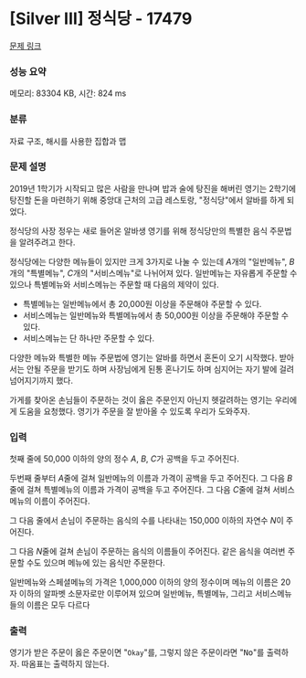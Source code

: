 # [Silver III] 정식당 - 17479 

[문제 링크](https://www.acmicpc.net/problem/17479) 

### 성능 요약

메모리: 83304 KB, 시간: 824 ms

### 분류

자료 구조, 해시를 사용한 집합과 맵

### 문제 설명

<p>2019년 1학기가 시작되고 많은 사람을 만나며 밥과 술에 탕진을 해버린 영기는 2학기에 탕진할 돈을 마련하기 위해 중앙대 근처의 고급 레스토랑, "정식당"에서 알바를 하게 되었다.</p>

<p>정식당의 사장 정우는 새로 들어온 알바생 영기를 위해 정식당만의 특별한 음식 주문법을 알려주려고 한다.</p>

<p>정식당에는 다양한 메뉴들이 있지만 크게 3가지로 나눌 수 있는데 <em>A</em>개의 "일반메뉴", <em>B</em>개의 "특별메뉴", <em>C</em>개의 "서비스메뉴"로 나뉘어져 있다. 일반메뉴는 자유롭게 주문할 수 있으나 특별메뉴와 서비스메뉴는 주문할 때 다음의 제약이 있다.</p>

<ul>
	<li>특별메뉴는 일반메뉴에서 총 20,000원 이상을 주문해야 주문할 수 있다.</li>
	<li>서비스메뉴는 일반메뉴와 특별메뉴에서 총 50,000원 이상을 주문해야 주문할 수 있다.</li>
	<li>서비스메뉴는 단 하나만 주문할 수 있다.</li>
</ul>

<p>다양한 메뉴와 특별한 메뉴 주문법에 영기는 알바를 하면서 혼돈이 오기 시작했다. 받아서는 안될 주문을 받기도 하며 사장님에게 된통 혼나기도 하며 심지어는 자기 발에 걸려 넘어지기까지 했다.</p>

<p>가게를 찾아온 손님들이 주문하는 것이 옳은 주문인지 아닌지 헷갈려하는 영기는 우리에게 도움을 요청했다. 영기가 주문을 잘 받아올 수 있도록 우리가 도와주자.</p>

### 입력 

 <p>첫째 줄에 50,000 이하의 양의 정수 <em>A</em>, <em>B</em>, <em>C</em>가 공백을 두고 주어진다.</p>

<p>두번째 줄부터 <em>A</em>줄에 걸쳐 일반메뉴의 이름과 가격이 공백을 두고 주어진다. 그 다음 <em>B</em>줄에 걸쳐 특별메뉴의 이름과 가격이 공백을 두고 주어진다. 그 다음 <em>C</em>줄에 걸쳐 서비스메뉴의 이름이 주어진다.</p>

<p>그 다음 줄에서 손님이 주문하는 음식의 수를 나타내는 150,000 이하의 자연수 <em>N</em>이 주어진다.</p>

<p>그 다음 <em>N</em>줄에 걸쳐 손님이 주문하는 음식의 이름들이 주어진다. 같은 음식을 여러번 주문할 수도 있으며 메뉴에 있는 음식만 주문한다.</p>

<p>일반메뉴와 스페셜메뉴의 가격은 1,000,000 이하의 양의 정수이며 메뉴의 이름은 20자 이하의 알파벳 소문자로만 이루어져 있으며 일반메뉴, 특별메뉴, 그리고 서비스메뉴들의 이름은 모두 다르다</p>

### 출력 

 <p>영기가 받은 주문이 옳은 주문이면 "<code>Okay</code>"를, 그렇지 않은 주문이라면 "<font face="monospace">No</font>"를 출력하자. 따옴표는 출력하지 않는다.</p>

